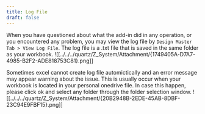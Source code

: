 ```yaml
---
title: Log File
draft: false
---
```

When you have questioned about what the add-in did in any operation, or you encountered any problem, you may view the log file by `Design Master Tab > View Log File`. The log file is a .txt file that is saved in the same folder as your workbook.
![[../../../quartz/Z_System/Attachment/{1749405A-D7A7-4985-B2F2-ADE818753C81}.png]]

Sometimes excel cannot create log file automictically and an error message may appear warning about the issue. This is usually occur when your workbook is located in your personal onedrive file. In case this happen, please click ok and select any folder through the folder selection window.
![[../../../quartz/Z_System/Attachment/{20B2948B-2EDE-45AB-8DBF-23C94E9FBF15}.png]]